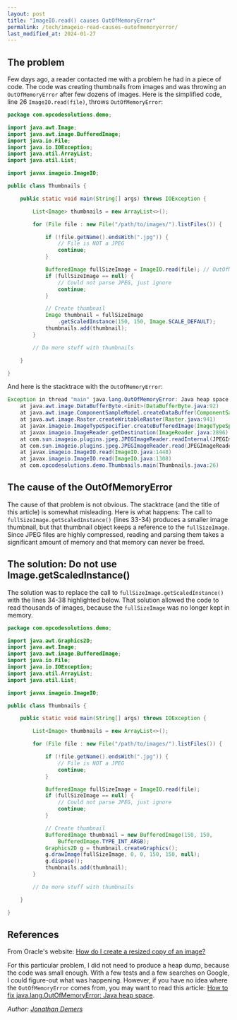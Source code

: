 ```yaml
---
layout: post
title: "ImageIO.read() causes OutOfMemoryError"
permalink: /tech/imageio-read-causes-outofmemoryerror/
last_modified_at: 2024-01-27
---
```


## The problem

Few days ago, a reader contacted me with a problem he had in a piece of code. The code was creating thumbnails from images and was throwing an `OutOfMemoryError` after few dozens of images. Here is the simplified code, line 26 `ImageIO.read(file)`, throws `OutOfMemoryError`:

```java
package com.opcodesolutions.demo;

import java.awt.Image;
import java.awt.image.BufferedImage;
import java.io.File;
import java.io.IOException;
import java.util.ArrayList;
import java.util.List;

import javax.imageio.ImageIO;

public class Thumbnails {

    public static void main(String[] args) throws IOException {

        List<Image> thumbnails = new ArrayList<>();

        for (File file : new File("/path/to/images/").listFiles()) {

            if (!file.getName().endsWith(".jpg")) {
                // File is NOT a JPEG
                continue;
            }

            BufferedImage fullSizeImage = ImageIO.read(file); // OutOfMemoryError
            if (fullSizeImage == null) {
                // Could not parse JPEG, just ignore
                continue;
            }

            // Create thumbnail
            Image thumbnail = fullSizeImage
                .getScaledInstance(150, 150, Image.SCALE_DEFAULT);
            thumbnails.add(thumbnail);
        }

        // Do more stuff with thumbnails

    }

}
```

And here is the stacktrace with the `OutOfMemoryError`:

```java
Exception in thread "main" java.lang.OutOfMemoryError: Java heap space
    at java.awt.image.DataBufferByte.<init>(DataBufferByte.java:92)
    at java.awt.image.ComponentSampleModel.createDataBuffer(ComponentSampleModel.java:415)
    at java.awt.image.Raster.createWritableRaster(Raster.java:941)
    at javax.imageio.ImageTypeSpecifier.createBufferedImage(ImageTypeSpecifier.java:1073)
    at javax.imageio.ImageReader.getDestination(ImageReader.java:2896)
    at com.sun.imageio.plugins.jpeg.JPEGImageReader.readInternal(JPEGImageReader.java:1066)
    at com.sun.imageio.plugins.jpeg.JPEGImageReader.read(JPEGImageReader.java:1034)
    at javax.imageio.ImageIO.read(ImageIO.java:1448)
    at javax.imageio.ImageIO.read(ImageIO.java:1308)
    at com.opcodesolutions.demo.Thumbnails.main(Thumbnails.java:26)
```

## The cause of the OutOfMemoryError

The cause of that problem is not obvious. The stacktrace (and the title of this article) is somewhat misleading. Here is what happens: The call to `fullSizeImage.getScaledInstance()` (lines 33-34) produces a smaller image thumbnail, but that thumbnail object keeps a reference to the `fullSizeImage`. Since JPEG files are highly compressed, reading and parsing them takes a significant amount of memory and that memory can never be freed.

## The solution: Do not use Image.getScaledInstance()

The solution was to replace the call to `fullSizeImage.getScaledInstance()` with the lines 34-38 highlighted below. That solution allowed the code to read thousands of images, because the `fullSizeImage` was no longer kept in memory.

```java
package com.opcodesolutions.demo;

import java.awt.Graphics2D;
import java.awt.Image;
import java.awt.image.BufferedImage;
import java.io.File;
import java.io.IOException;
import java.util.ArrayList;
import java.util.List;

import javax.imageio.ImageIO;

public class Thumbnails {

    public static void main(String[] args) throws IOException {

        List<Image> thumbnails = new ArrayList<>();

        for (File file : new File("/path/to/images/").listFiles()) {

            if (!file.getName().endsWith(".jpg")) {
                // File is NOT a JPEG
                continue;
            }

            BufferedImage fullSizeImage = ImageIO.read(file);
            if (fullSizeImage == null) {
                // Could not parse JPEG, just ignore
                continue;
            }

            // Create thumbnail
            BufferedImage thumbnail = new BufferedImage(150, 150,
                BufferedImage.TYPE_INT_ARGB);
            Graphics2D g = thumbnail.createGraphics();
            g.drawImage(fullSizeImage, 0, 0, 150, 150, null);
            g.dispose();
            thumbnails.add(thumbnail);
        }

        // Do more stuff with thumbnails

    }

}
```

## References

From Oracle's website: [How do I create a resized copy of an image?](https://www.oracle.com/java/technologies/java2d.html#Q_How_do_I_create_a_resized_copy)

For this particular problem, I did not need to produce a heap dump, because the code was small enough. With a few tests and a few searches on Google, I could figure-out what was happening. However, if you have no idea where the `OutOfMemoryError` comes from, you may want to read this article: [How to fix java.lang.OutOfMemoryError: Java heap space](/tech/solve-java-lang-outofmemoryerror-java-heap-space/).

*Author: [Jonathan Demers](https://www.linkedin.com/in/jonathan-demers-ing/ "Jonathan Demers")*